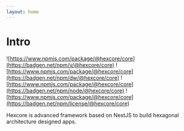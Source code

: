 ```yaml
---
layout: home
---
```


# Intro
![https://www.npmjs.com/package/@hexcore/core](https://badgen.net/npm/v/@hexcore/core)
![https://www.npmjs.com/package/@hexcore/core](https://badgen.net/npm/dw/@hexcore/core)
![https://www.npmjs.com/package/@hexcore/core](https://badgen.net/npm/node/@hexcore/core)
![https://www.npmjs.com/package/@hexcore/core](https://badgen.net/npm/license/@hexcore/core)

Hexcore is advanced framework based on NestJS to build hexagonal architecture designed apps.

